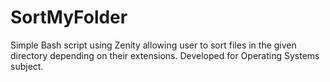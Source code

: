 # SortMyFolder
Simple Bash script using Zenity allowing user to sort files in the given directory depending on their extensions. Developed for Operating Systems subject.
